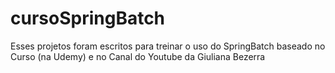 # cursoSpringBatch
Esses projetos foram escritos para treinar o uso do SpringBatch baseado no Curso (na Udemy) e no Canal do Youtube da Giuliana Bezerra
